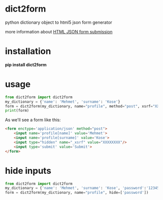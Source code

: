 dict2form
==========

python dictionary object to html5 json form generator

more information about [HTML JSON form submission](https://www.w3.org/TR/html-json-forms)

installation
==========
**pip install dict2form**


usage
==========

```python
from dict2form import dict2form
my_dictionary = {'name': 'Mehmet', 'surname': 'Kose'}
form = dict2form(my_dictionary, name="profile", method="post", xsrf="XXXXXXXX")
print(form)
```

As we'll see a form like this:

```html
<form enctype='application/json' method="post">
	<input name='profile[name]' value='Mehmet'>
	<input name='profile[surname]' value='Kose'>
	<input type="hidden" name="_xsrf" value="XXXXXXXX"/>
	<input type='submit' value='Submit'>
</form>
```

hide inputs
==========
```python
from dict2form import dict2form
my_dictionary = {'name': 'Mehmet', 'surname': 'Kose', 'password':'123456LOL'}
form = dict2form(my_dictionary, name="profile", hide=['password'])
```

